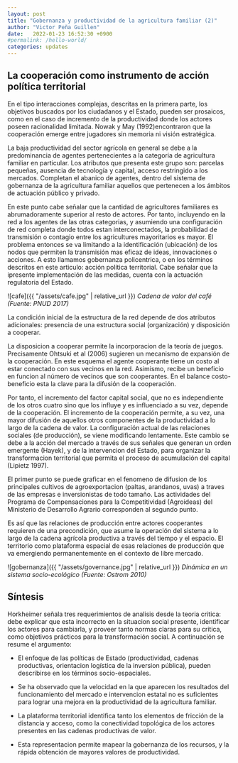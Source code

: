 ```yaml
---
layout: post
title: "Gobernanza y productividad de la agricultura familiar (2)"
author: "Victor Peña Guillen"
date:   2022-01-23 16:52:30 +0900
#permalink: /hello-world/
categories: updates
---
```


## La cooperación como instrumento de acción política territorial

En el tipo interacciones complejas, descritas en la primera parte, los objetivos buscados por los ciudadanos y el Estado, pueden ser prosaicos, como en el caso de incremento de la productividad donde los actores poseen racionalidad limitada.
Nowak y May (1992)encontraron que la cooperación emerge entre jugadores sin memoria ni visión estratégica.

La baja productividad del sector agrícola en general se debe a la predominancia de agentes pertenecientes a la categoria de agricultura familiar en particular.
Los atributos que presenta este grupo son: parcelas pequeñas, ausencia de tecnología y capital, acceso restringido a los mercados. Completan el abanico de agentes, dentro del sistema de gobernanza de la agricultura familiar aquellos que pertenecen a los ámbitos de actuación público y privado.

En este punto cabe señalar que la cantidad de agricultores familiares es abrumadoramente superior al resto de actores. Por tanto, incluyendo en la red a los agentes de las otras categorias, y asumiendo una configuración de red completa donde todos estan interconectados, la probabilidad de transmisión o contagio entre los agricultures mayoritarios es mayor.
El problema entonces se va limitando a la identificación (ubicación) de los nodos que permiten la transmisión mas eficaz de ideas, innovaciones o acciones. A esto llamamos gobernanza policentrica, o en los términos descritos en este articulo: acción política territorial. Cabe señalar que la ipresente implementación de las medidas, cuenta con la actuación regulatoria del Estado.

![cafe]({{ "/assets/cafe.jpg" | relative_url }})
*Cadena de valor del café (Fuente: PNUD 2017)*

La condición inicial de la estructura de la red depende de dos atributos adicionales: presencia de una estructura social (organización) y disposición a cooperar.

La disposicion a cooperar permite la incorporacion de la teoría de juegos.
Precisamente Ohtsuki et al (2006) sugieren un mecanismo de expansión de la cooperación. En este esquema el agente cooperante tiene un costo al estar conectado con sus vecinos en la red. Asimismo, recibe un beneficio en funcion al número de vecinos que son cooperantes. En el balance costo-beneficio esta la clave para la difusión de la cooperación.

Por tanto, el incremento del factor capital social, que no es independiente de los otros cuatro sino que los influye y es influenciado a su vez, depende de la cooperación.
El incremento de la cooperación permite, a su vez, una mayor difusión de aquellos otros componentes de la productividad a lo largo de la cadena de valor.
La configuración actual de las relaciones sociales (de producción), se viene modificando lentamente. Este cambio se debe a la acción del mercado a través de sus señales que generan un orden emergente (Hayek), y de la intervencion del Estado, para organizar la transformacion territorial que permita el proceso de acumulación del capital (Lipietz 1997).

El primer punto se puede graficar en el fenomeno de difusion de los principales cultivos de agroexportacion (paltas, arandanos, uvas) a traves de las empresas e inversionistas de todo tamaño. Las actividades del Programa de Compensaciones para la Competitividad (Agroideas) del Ministerio de Desarrollo Agrario corresponden al segundo punto.

Es así que las relaciones de producción entre actores cooperantes requieren de una precondición, que asume la operación del sistema a lo largo de la cadena agrícola productiva a través del tiempo y el espacio. El territorio como plataforma espacial de esas relaciones de producción que va emergiendo permanentemente en el contexto de libre mercado.

![gobernanza]({{ "/assets/governance.jpg" | relative_url }})
*Dinámica en un sistema socio-ecológico (Fuente: Ostrom 2010)*

## Síntesis

Horkheimer señala tres requerimientos de analisis desde la teoria critica: debe explicar que esta incorrecto en la situacion social presente, identificar los actores para cambiarla, y proveer tanto normas claras para su critica, como objetivos prácticos para la transformación social. A continuación se resume el argumento:

- El enfoque de las políticas de Estado (productividad, cadenas productivas, orientacion logística de la inversion pública), pueden describirse en los términos socio-espaciales.

- Se ha observado que la velocidad en la que aparecen los resultados del funcionamiento del mercado e intervencion estatal no es suficientes para lograr una mejora en la productividad de la agricultura familiar.

- La plataforma territorial identifica tanto los elementos de fricción de la distancia y acceso, como la conectividad topológica de los actores presentes en las cadenas productivas de valor.

- Esta representacion permite mapear la gobernanza de los recursos, y la rápida obtención de mayores valores de productividad.
